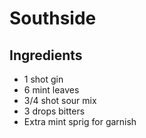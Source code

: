 Southside
=========

Ingredients
-----------

- 1 shot gin
- 6 mint leaves
- 3/4 shot sour mix
- 3 drops bitters
- Extra mint sprig for garnish
